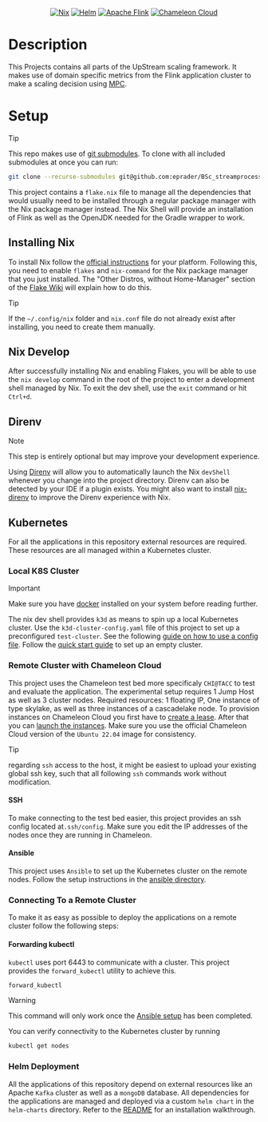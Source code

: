<div align="center">
<!-- INFO: The empty line is required for center to work.-->

[![Nix](https://img.shields.io/badge/Nix_devShell-%235277C3?style=for-the-badge&logo=NixOS&logoColor=white)](https://nixos.wiki/wiki/Flakes)
[![Helm](https://img.shields.io/badge/Helm-0F1689?style=for-the-badge&logo=Helm&logoColor=white)](https://helm.sh/)
[![Apache Flink](https://img.shields.io/badge/Apache%20Flink%201.18.1-E6526F?style=for-the-badge&logo=Apache%20Flink&logoColor=white)](https://flink.apache.org/)
[![Chameleon Cloud](https://img.shields.io/badge/Chameleon%20Cloud-042F55D?style=for-the-badge&logoColor=white)](https://www.chameleoncloud.org/)

</div>

# Description
This Projects contains all parts of the UpStream scaling framework. It makes use of domain specific metrics from the Flink application cluster to make a scaling decision using
[MPC](https://en.wikipedia.org/wiki/Model_predictive_control).
# Setup

> [!TIP]
> This repo makes use of [git submodules](https://git-scm.com/book/en/v2/Git-Tools-Submodules).
> To clone with all included submodules at once you can run:
> ``` bash
> git clone --recurse-submodules git@github.com:eprader/BSc_streamprocessing.git
> ```

This project contains a `flake.nix` file to manage all the dependencies that would usually need to be installed through a regular package manager
with the Nix package manager instead. The Nix Shell will provide an installation of Flink as well as the OpenJDK needed for the Gradle wrapper to work.

## Installing Nix
To install Nix follow the [official instructions](https://nixos.org/download) for your platform.
Following this, you need to enable `flakes` and `nix-command` for the Nix package manager that you just installed.
The "Other Distros, without Home-Manager" section of the [Flake Wiki](https://nixos.wiki/wiki/Flakes) will explain how to do this.
> [!TIP]
> If the `~/.config/nix` folder and `nix.conf` file do not already exist after installing, you need to create them manually.

## Nix Develop
After successfully installing Nix and enabling Flakes, you will be able to use the `nix develop` command in the root of the project to enter a
development shell managed by Nix. To exit the dev shell, use the `exit` command or hit `Ctrl+d`.

## Direnv
> [!NOTE]
> This step is entirely optional but may improve your development experience.

Using [Direnv](https://direnv.net/) will allow you to automatically launch the Nix `devShell` whenever you change into the project directory.
Direnv can also be detected by your IDE if a plugin exists.
You might also want to install [nix-direnv](https://github.com/nix-community/nix-direnv) to improve the Direnv experience with Nix.

## Kubernetes
For all the applications in this repository external resources are required.
These resources are all managed within a Kubernetes cluster.

### Local K8S Cluster
> [!IMPORTANT]
> Make sure you have [docker](https://www.docker.com/) installed on your system before reading further.

The nix dev shell provides `k3d` as means to spin up a local Kubernetes cluster.
Use the `k3d-cluster-config.yaml` file of this project to set up a preconfigured `test-cluster`.
See the following [guide on how to use a config file](https://k3d.io/v5.0.0/usage/configfile/#usage).
Follow the [quick start guide](https://k3d.io/v5.6.3/#quick-start) to set up an empty cluster.

### Remote Cluster with Chameleon Cloud
This project uses the Chameleon test bed more specificaly `CHI@TACC` to test and evaluate the application.
The experimental setup requires 1 Jump Host as well as 3 cluster nodes.
Required resources: 1 floating IP, One instance of type skylake, as well as three instances of a cascadelake node.
To provision instances on Chameleon Cloud you first have to [create a lease](https://chameleoncloud.readthedocs.io/en/latest/technical/reservations/gui_reservations.html).
After that you can [launch the instances](https://chameleoncloud.readthedocs.io/en/latest/technical/baremetal/launching_gui.html#launch-an-instance).
Make sure you use the official Chameleon Cloud version of the `Ubuntu 22.04` image for consistency.

> [!TIP]
> regarding `ssh` access to the host, it might be easiest to upload your existing global ssh key,
> such that all following `ssh` commands work without modification.

#### SSH
To make connecting to the test bed easier, this project provides an ssh config located at`.ssh/config`.
Make sure you edit the IP addresses of the nodes once they are running in Chameleon.

#### Ansible
This project uses `Ansible` to set up the Kubernetes cluster on the remote nodes.
Follow the setup instructions in the [ansible directory](ansible/README.md).

### Connecting To a Remote Cluster
To make it as easy as possible to deploy the applications on a remote cluster follow the following steps:

#### Forwarding kubectl
`kubectl` uses port 6443 to communicate with a cluster. This project provides the `forward_kubectl` utility to achieve this.

```bash
forward_kubectl
```
> [!WARNING]
> This command will only work once the [Ansible setup](#ansible) has been completed.

You can verify connectivity to the Kubernetes cluster by running 

```bash
kubectl get nodes

```

### Helm Deployment
All the applications of this repository depend on external resources like an Apache `Kafka` cluster as well as a `mongoDB` database.
All dependencies for the applications are managed and deployed via a custom `helm chart` in the `helm-charts` directory.
Refer to the [README](./helm-charts/riot-applications/README.md) for an installation walkthrough.
